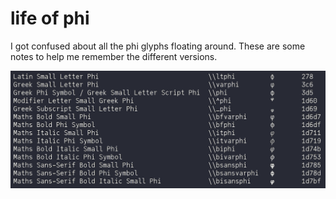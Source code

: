 # life of phi

I got confused about all the phi glyphs floating around. These are some notes to help me remember the different versions.

![list.png](list.png)
